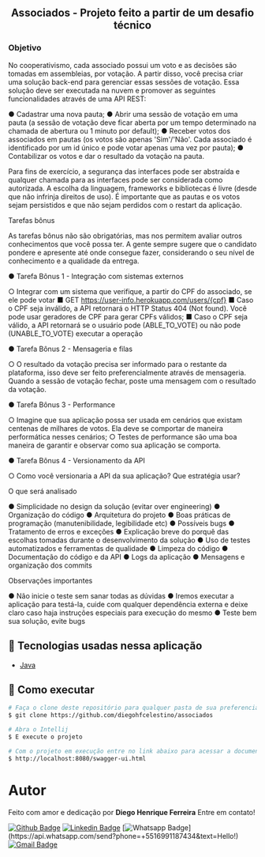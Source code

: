 <h2 align="center">
  Associados - Projeto feito a partir de um desafio técnico
</h2>

<h3 align-"center">
  Objetivo
</h3>

No cooperativismo, cada associado possui um voto e as decisões são tomadas em assembleias, por votação. A partir disso, você precisa criar uma solução back-end para gerenciar essas sessões de votação.
Essa solução deve ser executada na nuvem e promover as seguintes funcionalidades através de uma API REST:

● Cadastrar uma nova pauta;
● Abrir uma sessão de votação em uma pauta (a sessão de votação deve ficar aberta por um tempo determinado na chamada de abertura ou 1 minuto por default);
● Receber votos dos associados em pautas (os votos são apenas 'Sim'/'Não'. Cada associado é identificado por um id único e pode votar apenas uma vez por pauta);
● Contabilizar os votos e dar o resultado da votação na pauta.

Para fins de exercício, a segurança das interfaces pode ser abstraída e qualquer chamada para as interfaces pode ser considerada como autorizada. A escolha da linguagem, frameworks e bibliotecas é livre (desde que não infrinja direitos de uso).
É importante que as pautas e os votos sejam persistidos e que não sejam perdidos com o restart da aplicação.

Tarefas bônus

As tarefas bônus não são obrigatórias, mas nos permitem avaliar outros conhecimentos que você possa ter. A gente sempre sugere que o candidato pondere e apresente até onde consegue fazer, considerando o seu nível de conhecimento e a qualidade da entrega.


● Tarefa Bônus 1 - Integração com sistemas externos


○ Integrar com um sistema que verifique, a partir do CPF do associado, se ele pode votar
■ GET https://user-info.herokuapp.com/users/{cpf}
■ Caso o CPF seja inválido, a API retornará o HTTP Status 404 (Not found). Você pode usar geradores de CPF para gerar CPFs válidos;
■ Caso o CPF seja válido, a API retornará se o usuário pode (ABLE_TO_VOTE) ou não pode (UNABLE_TO_VOTE) executar a operação


● Tarefa Bônus 2 - Mensageria e filas


○ O resultado da votação precisa ser informado para o restante da plataforma, isso deve ser feito preferencialmente através de mensageria. Quando a sessão de votação fechar, poste uma mensagem com o resultado da votação.


● Tarefa Bônus 3 - Performance


○ Imagine que sua aplicação possa ser usada em cenários que existam centenas de milhares de votos. Ela deve se comportar de maneira performática nesses cenários;
○ Testes de performance são uma boa maneira de garantir e observar como sua aplicação se comporta.


● Tarefa Bônus 4 - Versionamento da API


○ Como você versionaria a API da sua aplicação? Que estratégia usar?


O que será analisado


● Simplicidade no design da solução (evitar over engineering)
● Organização do código
● Arquitetura do projeto
● Boas práticas de programação (manutenibilidade, legibilidade etc)
● Possíveis bugs
● Tratamento de erros e exceções
● Explicação breve do porquê das escolhas tomadas durante o desenvolvimento da solução
● Uso de testes automatizados e ferramentas de qualidade
● Limpeza do código
● Documentação do código e da API
● Logs da aplicação
● Mensagens e organização dos commits


Observações importantes


● Não inicie o teste sem sanar todas as dúvidas
● Iremos executar a aplicação para testá-la, cuide com qualquer dependência externa e deixe claro caso haja instruções especiais para execução do mesmo
● Teste bem sua solução, evite bugs



## :rainbow: Tecnologias usadas nessa aplicação

-  [Java](https://www.oracle.com/br/java/technologies/)

## :tada: Como executar

```bash
# Faça o clone deste repositório para qualquer pasta de sua preferencia
$ git clone https://github.com/diegohfcelestino/associados

# Abra o Intellij
$ E execute o projeto

# Com o projeto em execução entre no link abaixo para acessar a documentação e fazer as requisições
$ http://localhost:8080/swagger-ui.html
```

# Autor
Feito com amor e dedicação por **Diego Henrique Ferreira** Entre em contato!

[![Github Badge](https://img.shields.io/badge/-Github-000?style=flat-square&logo=Github&logoColor=white&link=link_do_seu_perfil_no_github)](https://github.com/diegohfcelestino)
[![Linkedin Badge](https://img.shields.io/badge/-LinkedIn-blue?style=flat-square&logo=Linkedin&logoColor=white&link=https://www.linkedin.com/in/diego-ferreira-34b6348b/)](https://www.linkedin.com/in/diego-ferreira-34b6348b/)
[![Whatsapp Badge](https://img.shields.io/badge/-Whatsapp-4CA143?style=flat-square&labelColor=4CA143&logo=whatsapp&logoColor=white&link=https://api.whatsapp.com/send?phone=+5516991187434&text=Hello!)](https://api.whatsapp.com/send?phone=+5516991187434&text=Hello!)
[![Gmail Badge](https://img.shields.io/badge/-Gmail-c14438?style=flat-square&logo=Gmail&logoColor=white&link=mailto:diegohfcelestino@gmail.com)](mailto:diegohfcelestino@gmail.com)
